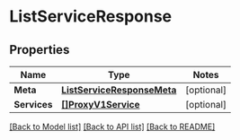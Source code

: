 # ListServiceResponse

## Properties
Name | Type | Notes
------------ | ------------- | -------------
**Meta** | [**ListServiceResponseMeta**](ListServiceResponse_meta.md) | [optional] 
**Services** | [**[]ProxyV1Service**](proxy.v1.service.md) | [optional] 

[[Back to Model list]](../README.md#documentation-for-models) [[Back to API list]](../README.md#documentation-for-api-endpoints) [[Back to README]](../README.md)


